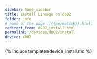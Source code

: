 ```yaml
---
sidebar: home_sidebar
title: Install Lineage on d802
folder: info
# name of the page (/{{permalink}}.html)
redirect_from: d802_install.html
permalink: /devices/d802/install
device: d802
---
```

{% include templates/device_install.md %}

